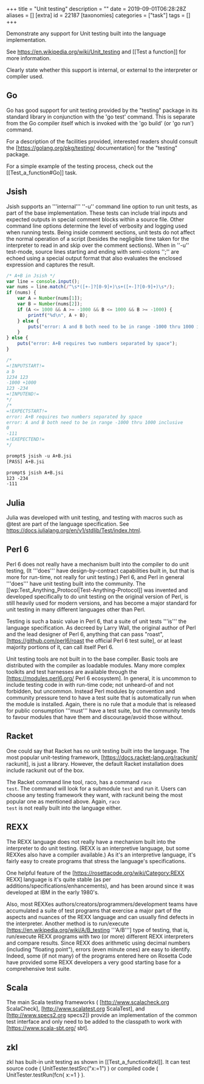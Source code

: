 +++
title = "Unit testing"
description = ""
date = 2019-09-01T06:28:28Z
aliases = []
[extra]
id = 22187
[taxonomies]
categories = ["task"]
tags = []
+++

Demonstrate any support for Unit testing built into the language implementation.

See https://en.wikipedia.org/wiki/Unit_testing and [[Test a function]] for more information.

Clearly state whether this support is internal, or external to the interpreter or compiler used.


## Go

Go has good support for unit testing provided by the "testing" package in its standard library in conjunction with the 'go test' command. This is separate from the Go compiler itself which is invoked with the 'go build' (or 'go run') command.

For a description of the facilities provided, interested readers should consult the [https://golang.org/pkg/testing/ documentation] for the "testing" package.

For a simple example of the testing process, check out the [[Test_a_function#Go]] task.


## Jsish


Jsish supports an '''internal''' ''-u'' command line option to run unit tests, as part of the base implementation.  These tests can include trial inputs and expected outputs in special comment blocks within a source file. Other command line options determine the level of verbosity and logging used when running tests. Being inside comment sections, unit tests do not affect the normal operation of a script (besides the negligible time taken for the interpreter to read in and skip over the comment sections). When in ''-u'' test-mode, source lines starting and ending with semi-colons '';'' are echoed using a special output format that also evaluates the enclosed expression and captures the result.


```javascript
/* A+B in Jsish */
var line = console.input();
var nums = line.match(/^\s*([+-]?[0-9]+)\s+([+-]?[0-9]+)\s*/);
if (nums) {
    var A = Number(nums[1]);
    var B = Number(nums[2]);
    if (A <= 1000 && A >= -1000 && B <= 1000 && B >= -1000) {
        printf("%d\n", A + B);
    } else {
        puts("error: A and B both need to be in range -1000 thru 1000 inclusive");
    }
} else {
    puts("error: A+B requires two numbers separated by space");
}

/*
=!INPUTSTART!=
a b
1234 123
-1000 +1000
123 -234
=!INPUTEND!=
*/
/*
=!EXPECTSTART!=
error: A+B requires two numbers separated by space
error: A and B both need to be in range -1000 thru 1000 inclusive
0
-111
=!EXEPECTEND!=
*/
```


```txt
prompt$ jsish -u A+B.jsi
[PASS] A+B.jsi

prompt$ jsish A+B.jsi
123 -234
-111
```




## Julia

Julia was developed with unit testing, and testing with macros such as @test are part of the language specification.  See
https://docs.julialang.org/en/v1/stdlib/Test/index.html.




## Perl 6

Perl 6 does not really have a mechanism built into the compiler to do unit testing, (It '''does''' have design-by-contract capabilities built in, but that is more for run-time, not really for unit testing.) Perl 6, and Perl in general '''does''' have unit testing built into the community. The [[wp:Test_Anything_Protocol|Test-Anything-Protocol]] was invented and developed specifically to do unit testing on the original version of Perl, is still heavily used for modern versions, and has become a major standard for unit testing in many different languages other than Perl.  

Testing is such a basic value in Perl 6, that a suite of unit tests '''is''' the language specification. As decreed by Larry Wall, the original author of Perl and the lead designer of Perl 6, anything that can pass "roast", [https://github.com/perl6/roast the official Perl 6 test suite], or at least majority portions of it, can call itself Perl 6.

Unit testing tools are not built in to the base compiler. Basic tools are distributed with the compiler as loadable modules. Many more complex toolkits and test harnesses are available through the [https://modules.perl6.org/ Perl 6 ecosystem]. In general, it is uncommon to include testing code in with run-time code; not unheard-of and not forbidden, but uncommon. Instead Perl modules by convention and community pressure tend to have a test suite that is automatically run when the module is installed. Again, there is no rule that a module that is released for public consumption '''must''' have a test suite, but the community tends to favour modules that have them and discourage/avoid those without.


## Racket


One could say that Racket has no unit testing built into the language. The most popular unit-testing framework, [https://docs.racket-lang.org/rackunit/ rackunit], is just a library. However, the default Racket installation does include rackunit out of the box.

The Racket command line tool, raco, has a command <code>raco test</code>. The command will look for a submodule <code>test</code> and run it. Users can choose any testing framework they want, with rackunit being the most popular one as mentioned above. Again, <code>raco test</code> is not really built into the language either.



## REXX

The REXX language does not really have a mechanism built into the interpreter to do unit testing.   (REXX is an interpretive language,   but some REXXes also have a compiler available.)   As it's an interpretive language,   it's fairly easy to create programs that stress the language's specifications. 

One helpful feature of the   [https://rosettacode.org/wiki/Category:REXX REXX]   language is it's quite stable (as per additions/specifications/enhancements),   and has been around since it was developed at IBM in the early 1980's. 

Also, most REXXes authors/creators/programmers/development teams have accumulated a suite of test programs that exercise a major part of the aspects and nuances of the REXX language and can usually find defects in the interpreter.   Another method is to run/execute   [https://en.wikipedia.org/wiki/A/B_testing '''A/B''']   type of testing,   that is,   run/execute REXX programs with two (or more) different REXX interpreters and compare results.   Since REXX does arithmetic using decimal numbers (including "floating point"), errors (even minute ones) are easy to identify.   Indeed, some (if not many) of the programs entered here on Rosetta Code have provided some REXX developers a very good starting base for a comprehensive test suite.


## Scala

The main Scala testing frameworks ( [http://www.scalacheck.org ScalaCheck], [http://www.scalatest.org ScalaTest], and [http://www.specs2.org specs2]) provide an implementation of the common test interface and only need to be added to the classpath to work with [https://www.scala-sbt.org/ sbt].

## zkl

zkl has built-in unit testing as shown in [[Test_a_function#zkl]].
It can test source code ( UnitTester.testSrc("x:=1") ) or compiled code ( UnitTester.testRun(fcn{ x:=1 } ).
